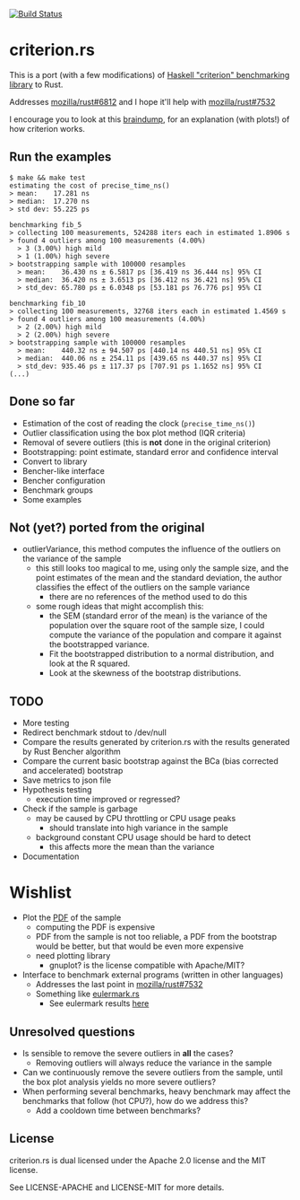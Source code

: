 [![Build Status](https://travis-ci.org/japaric/criterion.rs.svg?branch=master)](https://travis-ci.org/japaric/criterion.rs)

# criterion.rs

This is a port (with a few modifications) of
[Haskell "criterion" benchmarking library](http://www.serpentine.com/blog/2009/09/29/criterion-a-new-benchmarking-library-for-haskell)
to Rust.

Addresses [mozilla/rust#6812](https://github.com/mozilla/rust/issues/6812) and
I hope it'll help with
[mozilla/rust#7532](https://github.com/mozilla/rust/issues/7532)

I encourage you to look at this
[braindump](http://japaric.github.io/criterion-braindump), for an explanation
(with plots!) of how criterion works.

## Run the examples

```
$ make && make test
estimating the cost of precise_time_ns()
> mean:    17.281 ns
> median:  17.270 ns
> std dev: 55.225 ps

benchmarking fib_5
> collecting 100 measurements, 524288 iters each in estimated 1.8906 s
> found 4 outliers among 100 measurements (4.00%)
  > 3 (3.00%) high mild
  > 1 (1.00%) high severe
> bootstrapping sample with 100000 resamples
  > mean:    36.430 ns ± 6.5817 ps [36.419 ns 36.444 ns] 95% CI
  > median:  36.420 ns ± 3.6513 ps [36.412 ns 36.421 ns] 95% CI
  > std_dev: 65.780 ps ± 6.0348 ps [53.181 ps 76.776 ps] 95% CI

benchmarking fib_10
> collecting 100 measurements, 32768 iters each in estimated 1.4569 s
> found 4 outliers among 100 measurements (4.00%)
  > 2 (2.00%) high mild
  > 2 (2.00%) high severe
> bootstrapping sample with 100000 resamples
  > mean:    440.32 ns ± 94.507 ps [440.14 ns 440.51 ns] 95% CI
  > median:  440.06 ns ± 254.11 ps [439.65 ns 440.37 ns] 95% CI
  > std_dev: 935.46 ps ± 117.37 ps [707.91 ps 1.1652 ns] 95% CI
(...)
```

## Done so far

* Estimation of the cost of reading the clock (`precise_time_ns()`)
* Outlier classification using the box plot method (IQR criteria)
* Removal of severe outliers (this is **not** done in the original criterion)
* Bootstrapping: point estimate, standard error and confidence interval
* Convert to library
* Bencher-like interface
* Bencher configuration
* Benchmark groups
* Some examples

## Not (yet?) ported from the original

* outlierVariance, this method computes the influence of the outliers on the
  variance of the sample
  * this still looks too magical to me, using only the sample size, and the
    point estimates of the mean and the standard deviation, the author
    classifies the effect of the outliers on the sample variance
    * there are no references of the method used to do this
  * some rough ideas that might accomplish this:
    * the SEM (standard error of the mean) is the variance of the population
      over the square root of the sample size, I could compute the variance of
      the population and compare it against the bootstrapped variance.
    * Fit the bootstrapped distribution to a normal distribution, and look at
      the R squared.
    * Look at the skewness of the bootstrap distributions.

## TODO

* More testing
* Redirect benchmark stdout to /dev/null
* Compare the results generated by criterion.rs with the results generated by
  Rust Bencher algorithm
* Compare the current basic bootstrap against the BCa (bias corrected and
  accelerated) bootstrap
* Save metrics to json file
* Hypothesis testing
  * execution time improved or regressed?
* Check if the sample is garbage
  * may be caused by CPU throttling or CPU usage peaks
    * should translate into high variance in the sample
  * background constant CPU usage should be hard to detect
    * this affects more the mean than the variance
* Documentation

# Wishlist

* Plot the [PDF](http://en.wikipedia.org/wiki/Probability_density_function) of
  the sample
  * computing the PDF is expensive
  * PDF from the sample is not too reliable, a PDF from the bootstrap would be
    better, but that would be even more expensive
  * need plotting library
    * gnuplot? is the license compatible with Apache/MIT?
* Interface to benchmark external programs (written in other languages)
  * Addresses the last point in
    [mozilla/rust#7532](https://github.com/mozilla/rust/issues/7532)
  * Something like [eulermark.rs](https://github.com/japaric/eulermark.rs)
    * See eulermark results [here](http://japaric.github.io/eulermark.rs)

## Unresolved questions

* Is sensible to remove the severe outliers in **all** the cases?
  * Removing outliers will always reduce the variance in the sample
* Can we continuously remove the severe outliers from the sample, until the box
  plot analysis yields no more severe outliers?
* When performing several benchmarks, heavy benchmark may affect the benchmarks
  that follow (hot CPU?), how do we address this?
  * Add a cooldown time between benchmarks?

## License

criterion.rs is dual licensed under the Apache 2.0 license and the MIT license.

See LICENSE-APACHE and LICENSE-MIT for more details.
